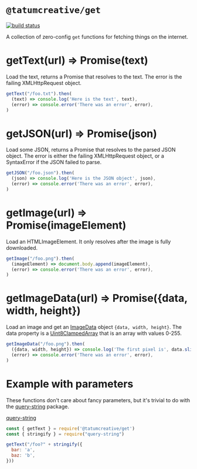 # `@tatumcreative/get`

[![build status][travis-image]][travis-url]

[travis-image]: https://img.shields.io/travis/TatumCreative/npm-get/master.svg?style=flat-square
[travis-url]: http://travis-ci.org/TatumCreative/npm-get

A collection of zero-config `get` functions for fetching things on the internet.

# getText(url) => Promise(text)

Load the text, returns a Promise that resolves to the text. The error is the
failing XMLHttpRequest object.

```js
getText("/foo.txt").then(
  (text) => console.log('Here is the text', text),
  (error) => console.error('There was an error', error),
)
```

# getJSON(url) => Promise(json)

Load some JSON, returns a Promise that resolves to the parsed JSON object. The
error is either the failing XMLHttpRequest object, or a SyntaxError if the JSON
failed to parse.

```js
getJSON("/foo.json").then(
  (json) => console.log('Here is the JSON object', json),
  (error) => console.error('There was an error', error),
)
```

# getImage(url) => Promise(imageElement)

Load an HTMLImageElement. It only resolves after the image is fully downloaded.

```js
getImage("/foo.png").then(
  (imageElement) => document.body.append(imageElement),
  (error) => console.error('There was an error', error),
)
```

# getImageData(url) => Promise({data, width, height})

Load an image and get an [ImageData](ImageData) object `{data, width, height}`.
The data property is a [Uint8ClampedArray](Uint8ClampedArray) that is an array
with values 0-255.

[ImageData]: https://developer.mozilla.org/en-US/docs/Web/JavaScript/Reference/Global_Objects/Uint8ClampedArray
[Uint8ClampedArray]: https://developer.mozilla.org/en-US/docs/Web/JavaScript/Reference/Global_Objects/Uint8ClampedArray

```js
getImageData("/foo.png").then(
  ({data, width, height}) => console.log('The first pixel is', data.slice(0,4)),
  (error) => console.error('There was an error', error),
)
```

# Example with parameters

These functions don't care about fancy parameters, but it's trivial to do with
the [query-string](query-string) package.

[query-string](https://www.npmjs.com/package/query-string)

```js
const { getText } = require('@tatumcreative/get')
const { stringify } = require("query-string")

getText("/foo?" + stringify({
  bar: 'a',
  baz: 'b',
}))
```
